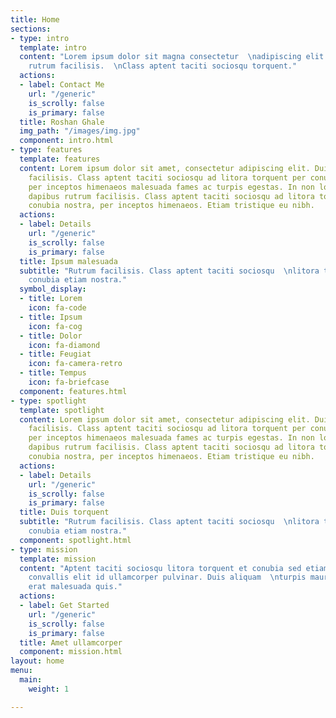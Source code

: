 ```yaml
---
title: Home
sections:
- type: intro
  template: intro
  content: "Lorem ipsum dolor sit magna consectetur  \nadipiscing elit. Duis dapibus
    rutrum facilisis.  \nClass aptent taciti sociosqu torquent."
  actions:
  - label: Contact Me
    url: "/generic"
    is_scrolly: false
    is_primary: false
  title: Roshan Ghale
  img_path: "/images/img.jpg"
  component: intro.html
- type: features
  template: features
  content: Lorem ipsum dolor sit amet, consectetur adipiscing elit. Duis dapibus rutrum
    facilisis. Class aptent taciti sociosqu ad litora torquent per conubia nostra,
    per inceptos himenaeos malesuada fames ac turpis egestas. In non lorem amet. Duis
    dapibus rutrum facilisis. Class aptent taciti sociosqu ad litora torquent per
    conubia nostra, per inceptos himenaeos. Etiam tristique eu nibh.
  actions:
  - label: Details
    url: "/generic"
    is_scrolly: false
    is_primary: false
  title: Ipsum malesuada
  subtitle: "Rutrum facilisis. Class aptent taciti sociosqu  \nlitora torquent et
    conubia etiam nostra."
  symbol_display:
  - title: Lorem
    icon: fa-code
  - title: Ipsum
    icon: fa-cog
  - title: Dolor
    icon: fa-diamond
  - title: Feugiat
    icon: fa-camera-retro
  - title: Tempus
    icon: fa-briefcase
  component: features.html
- type: spotlight
  template: spotlight
  content: Lorem ipsum dolor sit amet, consectetur adipiscing elit. Duis dapibus rutrum
    facilisis. Class aptent taciti sociosqu ad litora torquent per conubia nostra,
    per inceptos himenaeos malesuada fames ac turpis egestas. In non lorem amet. Duis
    dapibus rutrum facilisis. Class aptent taciti sociosqu ad litora torquent per
    conubia nostra, per inceptos himenaeos. Etiam tristique eu nibh.
  actions:
  - label: Details
    url: "/generic"
    is_scrolly: false
    is_primary: false
  title: Duis torquent
  subtitle: "Rutrum facilisis. Class aptent taciti sociosqu  \nlitora torquent et
    conubia etiam nostra."
  component: spotlight.html
- type: mission
  template: mission
  content: "Aptent taciti sociosqu litora torquent et conubia sed etiam.  \nPhasellus
    convallis elit id ullamcorper pulvinar. Duis aliquam  \nturpis mauris, ultricies
    erat malesuada quis."
  actions:
  - label: Get Started
    url: "/generic"
    is_scrolly: false
    is_primary: false
  title: Amet ullamcorper
  component: mission.html
layout: home
menu:
  main:
    weight: 1

---
```

